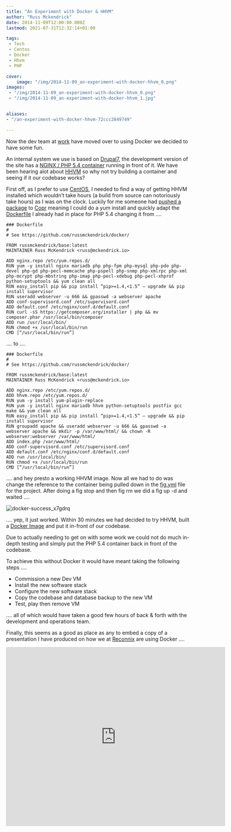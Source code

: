 ```yaml
---
title: "An Experiment with Docker & HHVM"
author: "Russ Mckendrick"
date: 2014-11-09T12:00:00.000Z
lastmod: 2021-07-31T12:32:14+01:00

tags:
 - Tech
 - Centos
 - Docker
 - Hhvm
 - PHP

cover:
    image: "/img/2014-11-09_an-experiment-with-docker-hhvm_0.png" 
images:
 - "/img/2014-11-09_an-experiment-with-docker-hhvm_0.png"
 - "/img/2014-11-09_an-experiment-with-docker-hhvm_1.jpg"


aliases:
- "/an-experiment-with-docker-hhvm-72ccc2849749"

---
```


Now the dev team at [work](https://reconnix.com) have moved over to using Docker we decided to have some fun.

An internal system we use is based on [Drupal7](https://www.drupal.org/drupal-7.0), the development version of the site has a [NGINX / PHP 5.4 container](https://registry.hub.docker.com/u/russmckendrick/nginx-php/) running in front of it. We have been hearing alot about [HHVM](http://hhvm.com) so why not try building a container and seeing if it our codebase works?

First off, as I prefer to use [CentOS](https://media-glass.es/2014/08/03/operating-system-snob/), I needed to find a way of getting HHVM installed which wouldn’t take hours (a build from source can notoriously take hours) as I was on the clock. Luckily for me someone had [pushed a package](https://copr.fedoraproject.org/coprs/no1youknowz/hhvm-repo/) to [Copr](https://copr.fedoraproject.org/coprs/) meaning I could do a yum install and quickly adapt the [Dockerfile](http://docs.docker.com/reference/builder/) I already had in place for PHP 5.4 changing it from ….

```
### Dockerfile
#
# See https://github.com/russmckendrick/docker/

FROM russmckendrick/base:latest
MAINTAINER Russ McKendrick <russ@mckendrick.io>

ADD nginx.repo /etc/yum.repos.d/
RUN yum -y install nginx mariadb php php-fpm php-mysql php-pdo php-devel php-gd php-pecl-memcache php-pspell php-snmp php-xmlrpc php-xml php-mcrypt php-mbstring php-imap php-pecl-xdebug php-pecl-xhprof python-setuptools && yum clean all
RUN easy_install pip && pip install “pip>=1.4,<1.5” — upgrade && pip install supervisor
RUN useradd webserver -u 666 && gpasswd -a webserver apache
ADD conf-supervisord.conf /etc/supervisord.conf
ADD default.conf /etc/nginx/conf.d/default.conf
RUN curl -sS https://getcomposer.org/installer | php && mv composer.phar /usr/local/bin/composer
ADD run /usr/local/bin/
RUN chmod +x /usr/local/bin/run
CMD [“/usr/local/bin/run”]
```

…. to ….

```
### Dockerfile
#
# See https://github.com/russmckendrick/docker/

FROM russmckendrick/base:latest
MAINTAINER Russ McKendrick <russ@mckendrick.io>

ADD nginx.repo /etc/yum.repos.d/
ADD hhvm.repo /etc/yum.repos.d/
RUN yum -y install yum-plugin-replace
RUN yum -y install nginx mariadb hhvm python-setuptools postfix gcc make && yum clean all
RUN easy_install pip && pip install “pip>=1.4,<1.5” — upgrade && pip install supervisor
RUN groupadd apache && useradd webserver -u 666 && gpasswd -a webserver apache && mkdir -p /var/www/html/ && chown -R webserver:webserver /var/www/html/
ADD index.php /var/www/html/
ADD conf-supervisord.conf /etc/supervisord.conf
ADD default.conf /etc/nginx/conf.d/default.conf
ADD run /usr/local/bin/
RUN chmod +x /usr/local/bin/run
CMD [“/usr/local/bin/run”]
```

…. and hey presto a working HHVM image. Now all we had to do was change the reference to the container being pulled down in the [fig.yml](http://www.fig.sh/yml.html) file for the project. After doing a fig stop and then fig rm we did a fig up -d and waited ….

![docker-success_x7gdrq](/img/2014-11-09_an-experiment-with-docker-hhvm_1.jpg)

…. yep, it just worked. Within 30 minutes we had decided to try HHVM, built a [Docker Image](https://registry.hub.docker.com/u/russmckendrick/nginx-hhvm/) and put it in-front of our codebase.

Due to actually needing to get on with some work we could not do much in-depth testing and simply put the PHP 5.4 container back in front of the codebase.

To achieve this without Docker it would have meant taking the following steps ….

- Commission a new Dev VM
- Install the new software stack
- Configure the new software stack
- Copy the codebase and database backup to the new VM
- Test, play then remove VM

…. all of which would have taken a good few hours of back & forth with the development and operations team.

Finally, this seems as a good as place as any to embed a copy of a presentation I have produced on how we at [Reconnix](https://reconnix.com) are using Docker ….

<iframe src="https://www.slideshare.net/slideshow/embed_code/key/pYMSWveXdwD1sn" width="595" height="485" frameborder="0" marginwidth="0" marginheight="0" scrolling="no" style="border:1px solid #CCC; border-width:1px; margin-bottom:5px; " allowfullscreen> </iframe>
